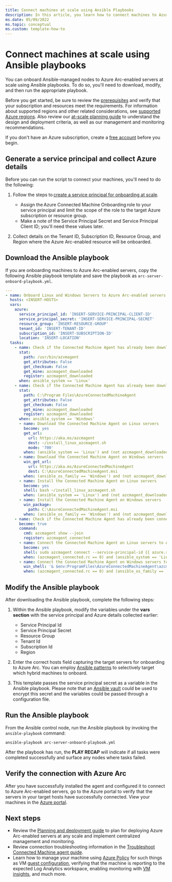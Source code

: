 ```yaml
---
title: Connect machines at scale using Ansible Playbooks
description: In this article, you learn how to connect machines to Azure using Azure Arc-enabled servers using Ansible playbooks. 
ms.date: 05/09/2022
ms.topic: conceptual
ms.custom: template-how-to
---
```


# Connect machines at scale using Ansible playbooks

You can onboard Ansible-managed nodes to Azure Arc-enabled servers at scale using Ansible playbooks. To do so, you'll need to download, modify, and then run the appropriate playbook.

Before you get started, be sure to review the [prerequisites](prerequisites.md) and verify that your subscription and resources meet the requirements. For information about supported regions and other related considerations, see [supported Azure regions](overview.md#supported-regions). Also review our [at-scale planning guide](plan-at-scale-deployment.md) to understand the design and deployment criteria, as well as our management and monitoring recommendations.  

If you don't have an Azure subscription, create a [free account](https://azure.microsoft.com/free/?WT.mc_id=A261C142F) before you begin.

## Generate a service principal and collect Azure details

Before you can run the script to connect your machines, you'll need to do the following:

1. Follow the steps to [create a service principal for onboarding at scale](onboard-service-principal.md#create-a-service-principal-for-onboarding-at-scale).

    * Assign the Azure Connected Machine Onboarding role to your service principal and limit the scope of the role to the target Azure subscription or resource group.
    * Make a note of the Service Principal Secret and Service Principal Client ID; you'll need these values later.

1. Collect details on the Tenant ID, Subscription ID, Resource Group, and Region where the Azure Arc-enabled resource will be onboarded.

## Download the Ansible playbook

If you are onboarding machines to Azure Arc-enabled servers, copy the following Ansible playbook template and save the playbook as `arc-server-onboard-playbook.yml`.

```yaml
---
- name: Onboard Linux and Windows Servers to Azure Arc-enabled servers with public endpoint connectivity
  hosts: <INSERT-HOSTS>
  vars:
    azure:
      service_principal_id: 'INSERT-SERVICE-PRINCIPAL-CLIENT-ID'
      service_principal_secret: 'INSERT-SERVICE-PRINCIPAL-SECRET'
      resource_group: 'INSERT-RESOURCE-GROUP'
      tenant_id: 'INSERT-TENANT-ID'
      subscription_id: 'INSERT-SUBSCRIPTION-ID'
      location: 'INSERT-LOCATION'
  tasks:
	- name: Check if the Connected Machine Agent has already been downloaded on Linux servers
	  stat:
	  	path: /usr/bin/azvmagent
	  	get_attributes: False
	  	get_checksum: False
	  	get_mine: azcmagent_downloaded 
        register: azcmagent_downloaded
	  when: ansible_system == 'Linux'
	- name: Check if the Connected Machine Agent has already been downloaded on Windows servers
	  stat:
	  	path: C:\Program Files\AzureConnectedMachineAgent
	  	get_attributes: False
	  	get_checksum: False
	  	get_mine: azcmagent_downloaded 
        register: azcmagent_downloaded
	  when: ansible_system == 'Windows'
      - name: Download the Connected Machine Agent on Linux servers
        become: yes
        get_url:
          url: https://aka.ms/azcmagent
          dest: ~/install_linux_azcmagent.sh
          mode: '700'
        when: (ansible_system == 'Linux') and (not azcmagent_downloaded.stat.exists)
      - name: Download the Connected Machine Agent on Windows servers
        win_get_url:
          url: https://aka.ms/AzureConnectedMachineAgent
          dest: C:\AzureConnectedMachineAgent.msi
        when: (ansible_os_family == 'Windows') and (not azcmagent_downloaded.stat.exists)
      - name: Install the Connected Machine Agent on Linux servers
        become: yes
        shell: bash ~/install_linux_azcmagent.sh
        when: (ansible_system == 'Linux') and (not azcmagent_downloaded.stat.exists)
      - name: Install the Connected Machine Agent on Windows servers
        win_package:
          path: C:\AzureConnectedMachineAgent.msi
        when: (ansible_os_family == 'Windows') and (not azcmagent_downloaded.stat.exists)
	- name: Check if the Connected Machine Agent has already been connected
	  become: true 
	  command:
	  	cmd: azcmagent show --join
        register: azcmagent_connected
      - name: Connect the Connected Machine Agent on Linux servers to Azure Arc
        become: yes
        shell: sudo azcmagent connect --service-principal-id {{ azure.service_principal_id }} --service-principal-secret {{ azure.service_principal_secret }} --resource-group {{ azure.resource_group }} --tenant-id {{ azure.tenant_id }} --location {{ azure.location }} --subscription-id {{ azure.subscription_id }}
        when: (azcmagent_connected.rc == 0) and (ansible_system == 'Linux')
      - name: Connect the Connected Machine Agent on Windows servers to Azure
        win_shell: '& $env:ProgramFiles\AzureConnectedMachineAgent\azcmagent.exe connect --service-principal-id "{{ azure.service_principal_id }}" --service-principal-secret "{{ azure.service_principal_secret }}" --resource-group "{{ azure.resource_group }}" --tenant-id "{{ azure.tenant_id }}" --location "{{ azure.location }}" --subscription-id "{{ azure.subscription_id }}"'
        when: (azcmagent_connected.rc == 0) and (ansible_os_family == 'Windows')
```

## Modify the Ansible playbook

After downloading the Ansible playbook, complete the following steps:

1. Within the Ansible playbook, modify the variables under the **vars section** with the service principal and Azure details collected earlier:

    * Service Principal Id
    * Service Principal Secret
    * Resource Group
    * Tenant Id
    * Subscription Id
    * Region

1. Enter the correct hosts field capturing the target servers for onboarding to Azure Arc. You can employ [Ansible patterns](https://docs.ansible.com/ansible/latest/user_guide/intro_patterns.html#common-patterns) to selectively target which hybrid machines to onboard.

1. This template passes the service principal secret as a variable in the Ansible playbook. Please note that an [Ansible vault](https://docs.ansible.com/ansible/latest/user_guide/vault.html) could be used to encrypt this secret and the variables could be passed through a configuration file.

## Run the Ansible playbook

From the Ansible control node, run the Ansible playbook by invoking the `ansible-playbook` command:

```
ansible-playbook arc-server-onboard-playbook.yml
```

After the playbook has run, the **PLAY RECAP** will indicate if all tasks were completed successfully and surface any nodes where tasks failed.

## Verify the connection with Azure Arc

After you have successfully installed the agent and configured it to connect to Azure Arc-enabled servers, go to the Azure portal to verify that the servers in your target hosts have successfully connected. View your machines in the [Azure portal](https://aka.ms/hybridmachineportal). 

## Next steps

- Review the [Planning and deployment guide](plan-at-scale-deployment.md) to plan for deploying Azure Arc-enabled servers at any scale and implement centralized management and monitoring.
- Review connection troubleshooting information in the [Troubleshoot Connected Machine agent guide](troubleshoot-agent-onboard.md).
- Learn how to manage your machine using [Azure Policy](../../governance/policy/overview.md) for such things as VM [guest configuration](../../governance/policy/concepts/guest-configuration.md), verifying that the machine is reporting to the expected Log Analytics workspace, enabling monitoring with [VM insights](../../azure-monitor/vm/vminsights-enable-policy.md), and much more.

